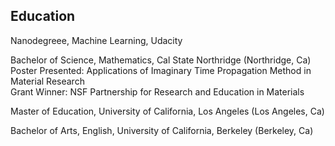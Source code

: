 ## Education
Nanodegreee, Machine Learning, Udacity

Bachelor of Science, Mathematics, Cal State Northridge (Northridge, Ca)  
Poster Presented: Applications of Imaginary Time Propagation Method in Material Research   
Grant Winner: NSF Partnership for Research and Education in Materials

Master of Education, University of California, Los Angeles (Los Angeles, Ca)

Bachelor of Arts, English, University of California, Berkeley (Berkeley, Ca)
